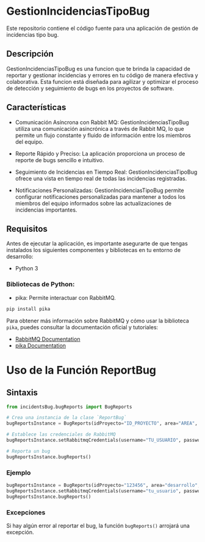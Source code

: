 # GestionIncidenciasTipoBug

Este repositorio contiene el código fuente para una aplicación de gestión de incidencias tipo bug.

## Descripción
GestionIncidenciasTipoBug es una funcion que te brinda la capacidad de reportar y gestionar incidencias y errores en tu código de manera efectiva y colaborativa. Esta funcion está diseñada para agilizar y optimizar el proceso de detección y seguimiento de bugs en los proyectos de software.

## Características

- Comunicación Asíncrona con Rabbit MQ: GestionIncidenciasTipoBug utiliza una comunicación asincrónica a través de Rabbit MQ, lo que permite un flujo constante y fluido de información entre los miembros del equipo. 

- Reporte Rápido y Preciso: La aplicación proporciona un proceso de reporte de bugs sencillo e intuitivo. 

- Seguimiento de Incidencias en Tiempo Real: GestionIncidenciasTipoBug ofrece una vista en tiempo real de todas las incidencias registradas. 

- Notificaciones Personalizadas: GestionIncidenciasTipoBug permite configurar notificaciones personalizadas para mantener a todos los miembros del equipo informados sobre las actualizaciones de incidencias importantes.

## Requisitos
Antes de ejecutar la aplicación, es importante asegurarte de que tengas instalados los siguientes componentes y bibliotecas en tu entorno de desarrollo:

- Python 3
### Bibliotecas de Python:
- pika: Permite interactuar con RabbitMQ.

```python
pip install pika
```

Para obtener más información sobre RabbitMQ y cómo usar la biblioteca `pika`, puedes consultar la documentación oficial y tutoriales:

- [RabbitMQ Documentation](https://www.rabbitmq.com/)
- [pika Documentation](https://pypi.org/project/pika/)

# Uso de la Función ReportBug

## Sintaxis

```python
from incidentsBug.bugReports import BugReports

# Crea una instancia de la clase `ReportBug`
bugReportsInstance = BugReports(idProyecto="ID_PROYECTO", area="AREA", título="TITULO")

# Establece las credenciales de RabbitMQ
bugReportsInstance.setRabbitmqCredentials(username="TU_USUARIO", password="TU_CONTRASEÑA", host="DIRECCIÓN_DEL_SERVIDOR", queue="NOMBRE_DE_LA_COLA")

# Reporta un bug
bugReportsInstance.bugReports()
```

### Ejemplo

```python
bugReportsInstance = BugReports(idProyecto="123456", area="desarrollo", título="Error en la función `foo()`")
bugReportsInstance.setRabbitmqCredentials(username="tu_usuario", password="tu_contraseña", host="dirección_del_servidor", queue="nombre_de_la_cola")
bugReportsInstance.bugReports()
```

### Excepciones
Si hay algún error al reportar el bug, la función `bugReports()` arrojará una excepción.